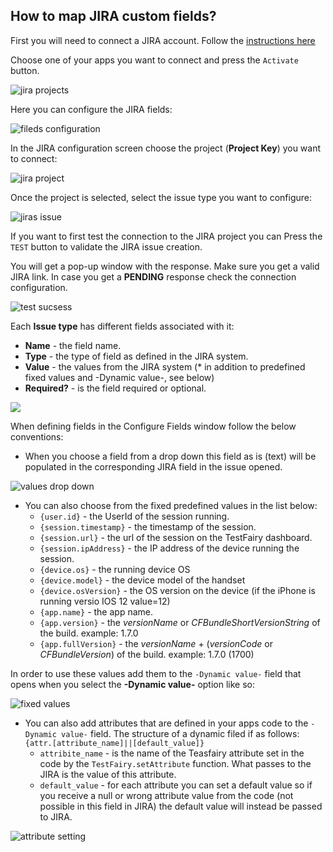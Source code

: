 ## How to map JIRA custom fields?

First you will need to connect a JIRA account. Follow the [instructions here](https://docs.testfairy.com/Bug_Tracking/JIRA_Cloud.html)

Choose one of your apps you want to connect and press the `Activate` button.

![jira projects](/img/bug-tracking/jira-connect-proj-map1.png)

Here you can configure the JIRA fields:

![fileds configuration](/img/bug-tracking/jira-proj-fileds-config.png)

In the JIRA configuration screen choose the project (**Project Key**) you want to connect:

![jira project](/img/bug-tracking/jira-project-select.png)

Once the project is selected, select the issue type you want to configure:

![jiras issue](/img/bug-tracking/issue-type-select.png)

If you want to first test the connection to the JIRA project you can Press the `TEST` button to validate the JIRA issue creation.

You will get a pop-up window with the response. Make sure you get a valid JIRA link.
In case you get a **PENDING** response check the connection configuration.

![test sucsess](/img/bug-tracking/jira-connect-test-ok.png)

Each **Issue type** has different fields associated with it:

* **Name** - the field name.
* **Type** - the type of field as defined in the JIRA system. 
* **Value** - the values from the JIRA system (* in addition to predefined fixed values and  -Dynamic value-, see below)
* **Required?** - is the field required or optional.

<!---[jira values](/img/bug-tracking/jira-values-drop-down1.png)--->

![](/img/bug-tracking/jira-requiered-fildes-mark.png)

When defining fields in the Configure Fields window follow the below conventions:
- When you choose a field from a drop down this field as is (text) will be populated in the corresponding JIRA field in the issue opened.

![values drop down](/img/bug-tracking/jira-values-drop-down.png)

- You can also choose from the fixed predefined values in the list below:
  * `{user.id}` - the UserId of the session running.
  * `{session.timestamp}` - the timestamp of the session.
  * `{session.url}` - the url of the session on the TestFairy dashboard.
  * `{session.ipAddress}` - the IP address of the device running the session.
  * `{device.os}` - the running device OS
  * `{device.model}` - the device model of the handset
  * `{device.osVersion}` - the OS version on the device (if the iPhone is running versio IOS 12 value=12) 
  * `{app.name}` - the app name.
  * `{app.version}`  - the _versionName_ or _CFBundleShortVersionString_ of the build. example: 1.7.0
  * `{app.fullVersion}` - the _versionName_ + (_versionCode_ or _CFBundleVersion_) of the build. example: 1.7.0 (1700)

In order to use these values add them to the `-Dynamic value-` field that opens when you select the **-Dynamic value-** option like so:

![fixed values](/img/bug-tracking/jira-fixed-attr-popup.png)

- You can also add attributes that are defined in your apps code to the `-Dynamic value-` field. The structure of a dynamic filed if as follows: `{attr.[attribute_name]||[default_value]}`
  * `attribite_name` - is the name of the Teasfairy attribute set in the code by the `TestFairy.setAttribute` function. What passes to the JIRA is the value of this attribute.
  * `default_value` -  for each attribute you can set a default value so if you receive a null or wrong attribute value from the code (not possible in this field in JIRA) the default value will instead be passed to JIRA.

![attribute setting](/img/bug-tracking/jira-dynamic-attr-setattr.png)

